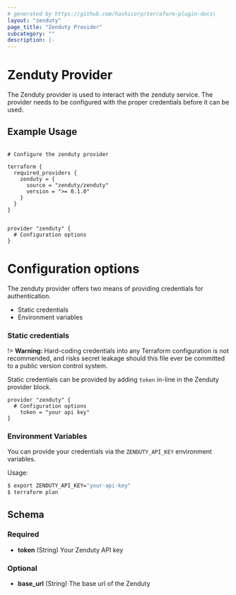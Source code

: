 ```yaml
---
# generated by https://github.com/hashicorp/terraform-plugin-docs\
layout: "zenduty"
page_title: "Zenduty Provider"
subcategory: ""
description: |-
---
```


# Zenduty Provider

The Zenduty provider is used to interact with the zenduty service. The provider needs to be configured with the proper credentials before it can be used.

## Example Usage

```hcl

# Configure the zenduty provider

terraform {
  required_providers {
    zenduty = {
      source = "zenduty/zenduty"
      version = ">= 0.1.0"
    }
  }
}


provider "zenduty" {
  # Configuration options
}

```

# Configuration options

The zenduty provider offers two means of providing credentials for authentication.

- Static credentials
- Environment variables

### Static credentials

!> **Warning:** Hard-coding credentials into any Terraform configuration is not
recommended, and risks secret leakage should this file ever be committed to a
public version control system.

Static credentials can be provided by adding `token` in-line in
the Zenduty provider block.

```hcl
provider "zenduty" {
  # Configuration options
    token = "your api key"
}

```

### Environment Variables

You can provide your credentials via the `ZENDUTY_API_KEY` environment variables.

Usage:

```sh
$ export ZENDUTY_API_KEY="your-api-key"
$ terraform plan
```

<!-- schema generated by tfplugindocs -->

## Schema

### Required

- **token** (String) Your Zenduty API key

### Optional

- **base_url** (String) The base url of the Zenduty
